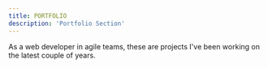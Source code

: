 ```yaml
---
title: PORTFOLIO
description: 'Portfolio Section'
---
```


As a web developer in agile teams, these are projects I've been working on the latest couple of years.